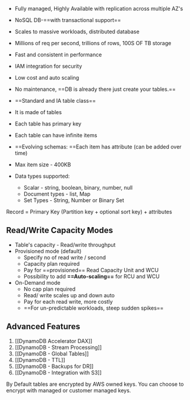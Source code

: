 - Fully managed, Highly Available with replication across multiple AZ's 
- NoSQL DB-==with transactional support==
- Scales to massive workloads, distributed database
- Millions of req per second, trillions of rows, 100S OF TB storage 
- Fast  and consistent in performance 
- IAM integration for security 
- Low cost and auto scaling 
- No maintenance, ==DB is already there just create your tables.== 
- ==Standard and IA table class==

- It is made of tables 
- Each table has primary key 
- Each table can have infinite items 
- ==Evolving schemas: ==Each item has attribute (can be added over time)
- Max item size - 400KB
- Data types supported:
	- Scalar - string, boolean, binary, number, null
	- Document types - list, Map
	- Set Types - String, Number or Binary Set

Record = Primary Key (Partition key + optional sort key) + attributes
## Read/Write Capacity Modes
- Table's capacity - Read/write throughput 
- Provisioned mode (default)
	- Specify no of read write / second 
	- Capacity plan required
	- Pay for ==provisioned== Read Capacity Unit and WCU
	- Possibility to add **==Auto-scaling==** for RCU and WCU
- On-Demand mode
	- No cap plan required
	- Read/ write scales up and down auto 
	- Pay for each read write, more costly 
	- ==For un-predictable workloads, steep sudden spikes==

## Advanced Features
1. [[DynamoDB Accelerator DAX]]
2. [[DynamoDB - Stream Processing]]
3. [[DynamoDB - Global Tables]]
4. [[DynamoDB - TTL]]
5. [[DynamoDB - Backups for DR]]
6. [[DynamoDB - Integration with S3]] 

By Default tables are encrypted by AWS owned keys. 
You can choose to encrypt with managed or customer managed keys.